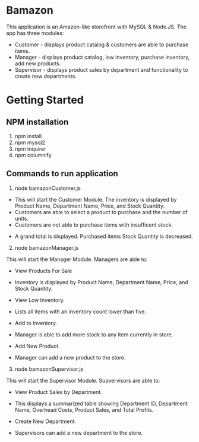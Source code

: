 # Bamazon

This application is an Amazon-like storefront with MySQL & Node.JS. The app has three modules:

* Customer - displays product catalog & customers are able to purchase items.
* Manager - displays product catalog, low inventory, purchase inventory, add new products.
* Supervisor - displays product sales by department and functionality to create new departments.

# Getting Started

## NPM installation

1. npm install
2. npm mysql2
3. npm inquirer
4. npm columnify

## Commands to run application

1. node bamazonCustomer.js

- This will start the Customer Module.
The inventory is displayed by Product Name, Department Name, Price, and Stock Quantity.
- Customers are able to select a product to purchase and the number of units.
- Customers are not able to purchase items with insufficent stock.
* 	A grand total is displayed. Purchased items Stock Quantity is decreased.

2. node bamazonManager.js

This will start the Manager Module. Managers are able to:
- View Products For Sale
* 	Inventory is displayed by Product Name, Department Name, Price, and Stock Quantity.
- View Low Inventory.
* 	Lists all items with an inventory count lower than five.
- Add to Inventory.
* 	Manager is able to add more stock to any item currently in store.
- Add New Product.
* 	Manager can add a new product to the store.

3. node bamazonSupervisor.js

This will start the Supervisor Module. Supvervisors are able to:
- View Product Sales by Department.
* 	This displays a summarized table showing Department ID, Department Name, Overhead Costs, Product Sales, and Total Profits.
- Create New Department.
* 	Supervisors can add a new department to the store.

